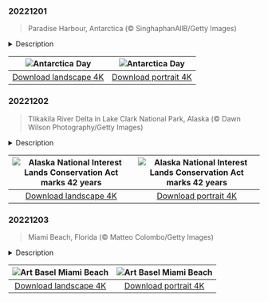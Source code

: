 

### 20221201

> Paradise Harbour, Antarctica (© SinghaphanAllB/Getty Images)

<details>
<summary>Description</summary>

> The most isolated continent in the world is hands down the polar desert that is Antarctica, the coldest, driest, and windiest continent on Earth. Inhospitable as it sounds, Antarctica, which lies almost completely below the Antarctic Circle, is also a place of stunning beauty as evidenced by this image of Paradise Harbour, aka Paradise Bay, near the tip of the Antarctic Peninsula. Antarctica is also extraordinarily vulnerable to the effects of climate change, worth remembering today on Antarctica Day, which marks the anniversary of the signing of the 1959 Antarctic Treaty. The international agreement protects Antarctica as a scientific preserve.
> 
> The Antarctic Peninsula is the northernmost part of Antarctica and the closest to South America, making it relatively accessible. Paradise Harbour is one of the most-visited places on the continent, and a regular stop for cruise ships. The area is home to a thriving colony of penguins and is an excellent place to see glacial calving. While the loss of glacial ice is normal, the process has accelerated at an alarming rate due to global warming. The mile-thick ice sheet that covers Antarctica accounts for 70% of the planet's supply of fresh water. To put that in perspective, if it all melted, sea levels would rise by 200 feet. Without this land of ice, the world would look a lot different.
> 
> 

</details>

| ![Antarctica Day](https://cn.bing.com/th?id=OHR.AntarcticaDay_EN-US9921573438_UHD.jpg&pid=hp&w=400&h=224&rs=1&c=4) | ![Antarctica Day](https://cn.bing.com/th?id=OHR.AntarcticaDay_EN-US9921573438_1080x1920.jpg&pid=hp&w=155&h=315&rs=1&c=4) |
|:---------:|:---------:|
| [Download landscape 4K](https://cn.bing.com/th?id=OHR.AntarcticaDay_EN-US9921573438_UHD.jpg) | [Download portrait 4K](https://cn.bing.com/th?id=OHR.AntarcticaDay_EN-US9921573438_1080x1920.jpg) |

### 20221202

> Tlikakila River Delta in Lake Clark National Park, Alaska (© Dawn Wilson Photography/Getty Images)

<details>
<summary>Description</summary>

> On this day in 1980, the single largest expansion of protected lands in history doubled the size of the US National Park System. As a result, Alaska now has eight national parks, plus numerous monuments and preserves that protect more than 157 million total acres. When President Jimmy Carter signed the Alaska National Interest Lands Conservation Act, the public was granted the right to appreciate stunning locations like the one in today's photo: the braided river delta of the 51-mile-long Tlikakila River in Lake Clark National Park.
> 
> In the native Athabaskan language, Tlikakila literally means 'salmon are there river.' The park is known for its salmon-laden waterways and the fish are of major importance to the local economy and ecosystem. Local bear populations benefit from the excess salmon, and bear watching is very popular at Lake Clark. The abundance of salmon has also benefited a wolf pack within the park—the only one in the world known to be solely dependent on salmon.
> 
> 

</details>

| ![Alaska National Interest Lands Conservation Act marks 42 years](https://cn.bing.com/th?id=OHR.BraidedRiverDelta_EN-US0693594934_UHD.jpg&pid=hp&w=400&h=224&rs=1&c=4) | ![Alaska National Interest Lands Conservation Act marks 42 years](https://cn.bing.com/th?id=OHR.BraidedRiverDelta_EN-US0693594934_1080x1920.jpg&pid=hp&w=155&h=315&rs=1&c=4) |
|:---------:|:---------:|
| [Download landscape 4K](https://cn.bing.com/th?id=OHR.BraidedRiverDelta_EN-US0693594934_UHD.jpg) | [Download portrait 4K](https://cn.bing.com/th?id=OHR.BraidedRiverDelta_EN-US0693594934_1080x1920.jpg) |

### 20221203

> Miami Beach, Florida (© Matteo Colombo/Getty Images)

<details>
<summary>Description</summary>

> Every December the center of the art world convenes not in New York, Tokyo, or London, but in a town known more for its wide sandy beaches, café Cubano, and conga rhythms. Art Basel Miami Beach, which wraps up its three-day run today, is the American leg of an international art fair also staged in Basel, Switzerland (where the festival started in 1970), Hong Kong, and Paris. The event, now 20 years old, is the most comprehensive contemporary art fair in North America, attracting thousands of artists, dealers, collectors, appreciators, and just fun-seeking tourists for this annual burst of creativity steps from the sand.
> 
> 
> 
> 

</details>

| ![Art Basel Miami Beach](https://cn.bing.com/th?id=OHR.MiamiDT_EN-US0878462019_UHD.jpg&pid=hp&w=400&h=224&rs=1&c=4) | ![Art Basel Miami Beach](https://cn.bing.com/th?id=OHR.MiamiDT_EN-US0878462019_1080x1920.jpg&pid=hp&w=155&h=315&rs=1&c=4) |
|:---------:|:---------:|
| [Download landscape 4K](https://cn.bing.com/th?id=OHR.MiamiDT_EN-US0878462019_UHD.jpg) | [Download portrait 4K](https://cn.bing.com/th?id=OHR.MiamiDT_EN-US0878462019_1080x1920.jpg) |